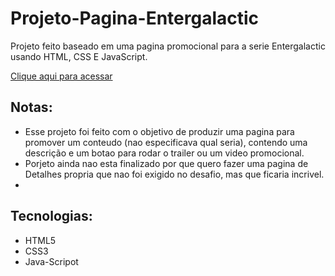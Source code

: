 # Projeto-Pagina-Entergalactic
Projeto feito baseado em uma pagina promocional para a serie Entergalactic usando HTML, CSS E JavaScript.

[Clique aqui para acessar](https://eu-salazar.github.io/Projeto-Pagina-Entergalactic/#)

## Notas:
 
 - Esse projeto foi feito com o objetivo de produzir uma pagina para promover um conteudo (nao especificava qual seria), contendo uma descrição e um botao para rodar o trailer ou um video promocional.
 - Porjeto ainda nao esta finalizado por que quero fazer uma pagina de Detalhes propria que nao foi exigido no desafio, mas que ficaria incrivel.
 - 
## Tecnologias:
  
 - HTML5
 - CSS3
 - Java-Scripot
